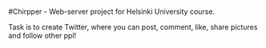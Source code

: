 #Chirpper - Web-server project for Helsinki University course.

Task is to create Twitter, where you can post, comment, like, share pictures and follow other ppl!